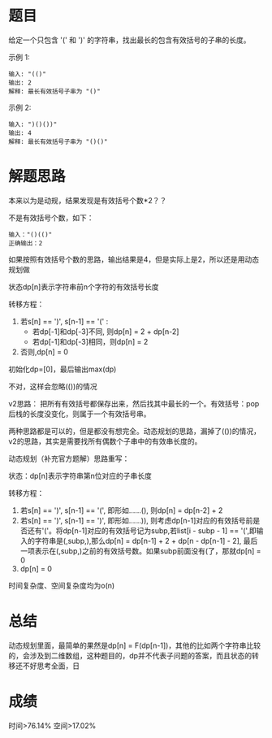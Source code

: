 # 题目
给定一个只包含 '(' 和 ')' 的字符串，找出最长的包含有效括号的子串的长度。

示例 1:

    输入: "(()"
    输出: 2
    解释: 最长有效括号子串为 "()"
示例 2:

    输入: ")()())"
    输出: 4
    解释: 最长有效括号子串为 "()()"

# 解题思路
本来以为是动规，结果发现是有效括号个数*2？？

不是有效括号个数，如下：

    输入："()(()"
    正确输出：2
如果按照有效括号个数的思路，输出结果是4，但是实际上是2，所以还是用动态规划做

状态dp[n]表示字符串前n个字符的有效括号长度

转移方程：
1. 若s[n] == ')', s[n-1] == '(' :
    - 若dp[-1]和dp[-3]不同, 则dp[n] = 2 + dp[n-2]
    - 若dp[-1]和dp[-3]相同，则dp[n] = 2
2. 否则,dp[n] = 0

初始化dp=[0]，最后输出max(dp)

不对，这样会忽略(())的情况

v2思路：
把所有有效括号都保存出来，然后找其中最长的一个。有效括号：pop后栈的长度没变化，则属于一个有效括号串。

两种思路都是可以的，但是都没有想完全。动态规划的思路，漏掉了(())的情况，v2的思路，其实是需要找所有偶数个子串中的有效串长度的。

动态规划（补充官方题解）思路重写：

状态：dp[n]表示字符串第n位对应的子串长度

转移方程：
1. 若s[n] == ')', s[n-1] == '(', 即形如……(), 则dp[n] = dp[n-2] + 2
2. 若s[n] == ')', s[n-1] == ')', 即形如……)), 则考虑dp[n-1]对应的有效括号前是否还有'('。将dp[n-1]对应的有效括号记为subp,若list[i - subp - 1] == '(',即输入的字符串是(,subp,),那么dp[n] = dp[n-1] + 2 + dp[n - dp[n-1] - 2], 最后一项表示在(,subp,)之前的有效括号数。如果subp前面没有(了，那就dp[n] = 0
3. dp[n] = 0

时间复杂度、空间复杂度均为o(n)
# 总结
动态规划里面，最简单的果然是dp[n] = F(dp[n-1])，其他的比如两个字符串比较的，会涉及到二维数组，这种题目的，dp并不代表子问题的答案，而且状态的转移还不好思考全面，日
# 成绩
时间>76.14%
空间>17.02%
